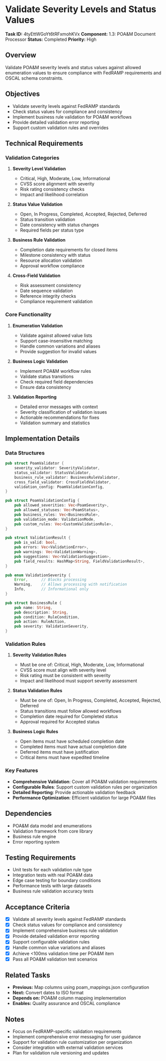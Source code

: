 # Validate Severity Levels and Status Values

**Task ID:** 4tyEttWGoYt6tRFxmohKVx
**Component:** 1.3: POA&M Document Processor
**Status:** Completed
**Priority:** High

## Overview

Validate POA&M severity levels and status values against allowed enumeration values to ensure compliance with FedRAMP requirements and OSCAL schema constraints.

## Objectives

- Validate severity levels against FedRAMP standards
- Check status values for compliance and consistency
- Implement business rule validation for POA&M workflows
- Provide detailed validation error reporting
- Support custom validation rules and overrides

## Technical Requirements

### Validation Categories
1. **Severity Level Validation**
   - Critical, High, Moderate, Low, Informational
   - CVSS score alignment with severity
   - Risk rating consistency checks
   - Impact and likelihood correlation

2. **Status Value Validation**
   - Open, In Progress, Completed, Accepted, Rejected, Deferred
   - Status transition validation
   - Date consistency with status changes
   - Required fields per status type

3. **Business Rule Validation**
   - Completion date requirements for closed items
   - Milestone consistency with status
   - Resource allocation validation
   - Approval workflow compliance

4. **Cross-Field Validation**
   - Risk assessment consistency
   - Date sequence validation
   - Reference integrity checks
   - Compliance requirement validation

### Core Functionality
1. **Enumeration Validation**
   - Validate against allowed value lists
   - Support case-insensitive matching
   - Handle common variations and aliases
   - Provide suggestion for invalid values

2. **Business Logic Validation**
   - Implement POA&M workflow rules
   - Validate status transitions
   - Check required field dependencies
   - Ensure data consistency

3. **Validation Reporting**
   - Detailed error messages with context
   - Severity classification of validation issues
   - Actionable recommendations for fixes
   - Validation summary and statistics

## Implementation Details

### Data Structures
```rust
pub struct PoamValidator {
    severity_validator: SeverityValidator,
    status_validator: StatusValidator,
    business_rule_validator: BusinessRuleValidator,
    cross_field_validator: CrossFieldValidator,
    validation_config: PoamValidationConfig,
}

pub struct PoamValidationConfig {
    pub allowed_severities: Vec<PoamSeverity>,
    pub allowed_statuses: Vec<PoamStatus>,
    pub business_rules: Vec<BusinessRule>,
    pub validation_mode: ValidationMode,
    pub custom_rules: Vec<CustomValidationRule>,
}

pub struct ValidationResult {
    pub is_valid: bool,
    pub errors: Vec<ValidationError>,
    pub warnings: Vec<ValidationWarning>,
    pub suggestions: Vec<ValidationSuggestion>,
    pub field_results: HashMap<String, FieldValidationResult>,
}

pub enum ValidationSeverity {
    Error,      // Blocks processing
    Warning,    // Allows processing with notification
    Info,       // Informational only
}

pub struct BusinessRule {
    pub name: String,
    pub description: String,
    pub condition: RuleCondition,
    pub action: RuleAction,
    pub severity: ValidationSeverity,
}
```

### Validation Rules
1. **Severity Validation Rules**
   - Must be one of: Critical, High, Moderate, Low, Informational
   - CVSS score must align with severity level
   - Risk rating must be consistent with severity
   - Impact and likelihood must support severity assessment

2. **Status Validation Rules**
   - Must be one of: Open, In Progress, Completed, Accepted, Rejected, Deferred
   - Status transitions must follow allowed workflows
   - Completion date required for Completed status
   - Approval required for Accepted status

3. **Business Logic Rules**
   - Open items must have scheduled completion date
   - Completed items must have actual completion date
   - Deferred items must have justification
   - Critical items must have expedited timeline

### Key Features
- **Comprehensive Validation**: Cover all POA&M validation requirements
- **Configurable Rules**: Support custom validation rules per organization
- **Detailed Reporting**: Provide actionable validation feedback
- **Performance Optimization**: Efficient validation for large POA&M files

## Dependencies

- POA&M data model and enumerations
- Validation framework from core library
- Business rule engine
- Error reporting system

## Testing Requirements

- Unit tests for each validation rule type
- Integration tests with real POA&M data
- Edge case testing for boundary conditions
- Performance tests with large datasets
- Business rule validation accuracy tests

## Acceptance Criteria

- [x] Validate all severity levels against FedRAMP standards
- [x] Check status values for compliance and consistency
- [x] Implement comprehensive business rule validation
- [x] Provide detailed validation error reporting
- [x] Support configurable validation rules
- [x] Handle common value variations and aliases
- [x] Achieve <100ms validation time per POA&M item
- [x] Pass all POA&M validation test scenarios

## Related Tasks

- **Previous:** Map columns using poam_mappings.json configuration
- **Next:** Convert dates to ISO format
- **Depends on:** POA&M column mapping implementation
- **Enables:** Quality assurance and OSCAL compliance

## Notes

- Focus on FedRAMP-specific validation requirements
- Implement comprehensive error messaging for user guidance
- Support for validation rule customization per organization
- Consider integration with external validation services
- Plan for validation rule versioning and updates
